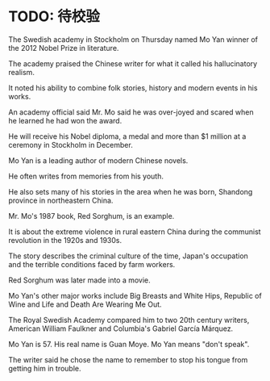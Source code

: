 # TODO: 待校验

The Swedish academy in Stockholm on Thursday named Mo Yan winner of the 2012 Nobel Prize in literature.

The academy praised the Chinese writer for what it called his hallucinatory realism.

It noted his ability to combine folk stories, history and modern events in his works.

An academy official said Mr. Mo said he was over-joyed and scared when he learned he had won the award.

He will receive his Nobel diploma, a medal and more than $1 million at a ceremony in Stockholm in December.

Mo Yan is a leading author of modern Chinese novels.

He often writes from memories from his youth.

He also sets many of his stories in the area when he was born, Shandong province in northeastern China.

Mr. Mo's 1987 book, Red Sorghum, is an example.

It is about the extreme violence in rural eastern China during the communist revolution in the 1920s and 1930s.

The story describes the criminal culture of the time, Japan's occupation and the terrible conditions faced by farm workers.

Red Sorghum was later made into a movie.

Mo Yan's other major works include Big Breasts and White Hips, Republic of Wine and Life and Death Are Wearing Me Out.

The Royal Swedish Academy compared him to two 20th century writers, American William Faulkner and Columbia's Gabriel García Márquez.

Mo Yan is 57. His real name is Guan Moye. Mo Yan means "don't speak".

The writer said he chose the name to remember to stop his tongue from getting him in trouble.
